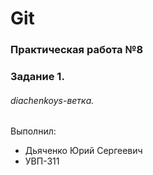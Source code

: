 # Git
### Практическая работа №8
### Задание 1.
###### diachenkoys-ветка. 

Выполнил:
* Дьяченко Юрий Cергеевич
* УВП-311